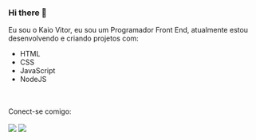 ### Hi there 👋


Eu sou o Kaio Vitor, eu sou um Programador Front End, atualmente estou desenvolvendo e criando projetos com:
<br>
- HTML 
- CSS
- JavaScript
- NodeJS 
<br>
<br>
Conect-se comigo:
<br>
<br>
<a href="https://www.instagram.com/heykaioo/"><img src="https://img.shields.io/badge/Instagram-E4405F?style=for-the-badge&logo=instagram&logoColor=white"></a>
<a href="https://www.linkedin.com/in/kaio-vitor-lkd/"><img src="https://img.shields.io/badge/LinkedIn-0077B5?style=for-the-badge&logo=linkedin&logoColor=white"></a>
<!--
*lin*kaiodevcom/kaiodevcom** is a ✨ _special_ ✨ repository because its `README.md` (this file) appears on your GitHub profile.

Here are some ideas to get you started:

- 🔭 I’m currently working on ...
- 🌱 I’m currently learning ...
- 👯 I’m looking to collaborate on ...
- 🤔 I’m looking for help with ...
- 💬 Ask me about ...
- 📫 How to reach me: ...
- 😄 Pronouns: ...
- ⚡ Fun fact: ...
-->
